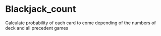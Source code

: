 # Blackjack_count
Calculate probability of each card to come depending of the numbers of deck and all precedent games
